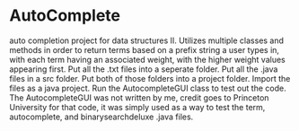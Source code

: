 # AutoComplete
auto completion project for data structures II. Utilizes multiple classes and methods in order to return terms based on a prefix string a user types in, with each term having an associated weight, with the higher weight values appearing first.
Put all the .txt files into a seperate folder. 
Put all the .java files in a src folder.
Put both of those folders into a project folder.
Import the files as a java project.
Run the AutocompleteGUI class to test out the code.
The AutocompleteGUI was not written by me, credit goes to Princeton University for that code, it was simply used as a way to test the term, autocomplete, and binarysearchdeluxe .java files.
